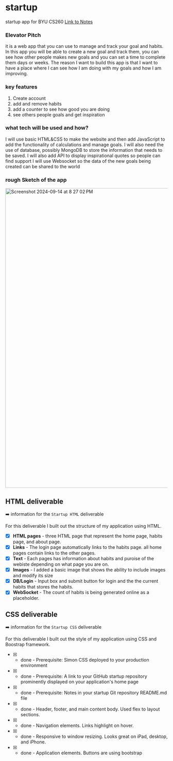 # startup
startup app for BYU CS260
[Link to Notes](notes.md)

### Elevator Pitch
it is a web app that you can use to manage and track your goal and habits. In this app you will
be able to create a new goal and track them, you can see how other people makes new goals and you can set a time to complete them days or weeks. The reason I want to build this app is that I want to have a place where I can see how I am doing with my goals and how I am improving.

### key features
1. Create account
2. add and remove habits
3.  add a counter to see how good you are doing
4.  see others people goals and get inspiration

### what tech will be used and how?
I will use basic HTML&CSS to make the website and then add JavaScript to add the functionality of calculations and manage goals.
I will also need the use of database, possibly MongoDB to store the information that needs to be saved.
I will also add API to display inspirational quotes so people can find support
I will use Websocket so the data of the new goals being created can be shared to the world

### rough Sketch of the app
<img width="931" alt="Screenshot 2024-09-14 at 8 27 02 PM" src="https://github.com/user-attachments/assets/124f540d-7948-4986-83e8-50c51779a332">

## HTML deliverable

➡️ information for the `Startup HTML` deliverable

For this deliverable I built out the structure of my application using HTML.

- [x] **HTML pages** - three HTML page that represent the home page, habits page, and about page.
- [x] **Links** - The login page automatically links to the habits page. all home pages contain links to the other pages.
- [x] **Text** - Each pages has information about habits and puroise of the webiste depending on what page you are on.
-  [x] **Images** - I added a basic image that shows the ability to include images and modify its size
- [x] **DB/Login** - Input box and submit button for login and the the current habits that stores the habits.
- [x]  **WebSocket** - The count of habits is being generated online as a placeholder.

## CSS deliverable
➡️ information for the `Startup CSS` deliverable

For this deliverable I built out the style of my application using CSS and Boostrap framework.

- [x] - done - Prerequisite: Simon CSS deployed to your production environment
- [x] - done - Prerequisite: A link to your GitHub startup repository prominently displayed on your application's home page
- [x] - done - Prerequisite: Notes in your startup Git repository README.md file
- [x] - done -  Header, footer, and main content body. Used flex to layout sections.
- [x] - done -  Navigation elements. Links highlight on hover.
- [x] - done -  Responsive to window resizing. Looks great on iPad, desktop, and iPhone.
- [x] - done -  Application elements. Buttons are using bootstrap
